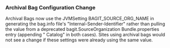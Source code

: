### Archival Bag Configuration Change

Archival Bags now use the JVMSetting BAGIT_SOURCE_ORG_NAME in generating the bag.info file's "Internal-Sender-Identifier" rather than pulling the value from a deprecated bagit.SourceOrganization Bundle.properties entry (appending " Catalog" in both cases). Sites using archival bags would not see a change if these settings were already using the same value.


